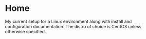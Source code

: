 # Home
My current setup for a Linux environment along with install and configuration documentation. The distro of choice is CentOS unless otherwise specified.
